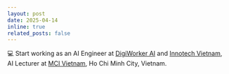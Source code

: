 ```yaml
---
layout: post
date: 2025-04-14
inline: true
related_posts: false
---
```


:computer: Start working as an AI Engineer at [DigiWorker AI](http://digiworker.ai/) and [Innotech Vietnam](https://innotech-vn.com/), AI Lecturer at [MCI Vietnam](https://mcivietnam.com/), Ho Chi Minh City, Vietnam.